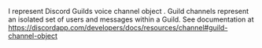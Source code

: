 I represent Discord Guilds voice channel object .
Guild channels represent an isolated set of users and messages within a Guild.
See documentation at https://discordapp.com/developers/docs/resources/channel#guild-channel-object
